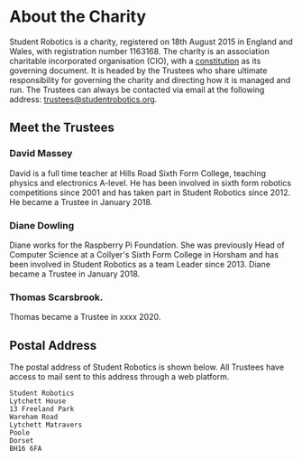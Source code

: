 # About the Charity

Student Robotics is a charity, registered on 18th August 2015 in England and Wales, with registration number 1163168. The charity is an association charitable incorporated organisation \(CIO\), with a [constitution](https://github.com/srobo/ops-manual/tree/d76377192d4c94c4bd4298f0f3954f5d342af24b/resources/constitution.pdf) as its governing document. It is headed by the Trustees who share ultimate responsibility for governing the charity and directing how it is managed and run. The Trustees can always be contacted via email at the following address: [trustees@studentrobotics.org](mailto:trustees@studentrobotics.org).

## Meet the Trustees

### David Massey

David is a full time teacher at Hills Road Sixth Form College, teaching physics and electronics A-level. He has been involved in sixth form robotics competitions since 2001 and has taken part in Student Robotics since 2012. He became a Trustee in January 2018.

### Diane Dowling

Diane works for the Raspberry Pi Foundation. She was previously Head of Computer Science at a Collyer's Sixth Form College in Horsham and has been involved in Student Robotics as a team Leader since 2013. Diane became a Trustee in January 2018.

### Thomas Scarsbrook.

Thomas became a Trustee in xxxx 2020.


## Postal Address

The postal address of Student Robotics is shown below. All Trustees have access to mail sent to this address through a web platform.

```text
Student Robotics
Lytchett House
13 Freeland Park
Wareham Road
Lytchett Matravers
Poole
Dorset
BH16 6FA
```

